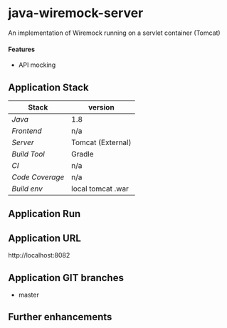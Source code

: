 # java-wiremock-server
An implementation of Wiremock running on a servlet container (Tomcat)

#### Features 
- API mocking 
 

## 

## Application Stack

Stack  | version |
--- | --- |  
*Java* | 1.8 
*Frontend* | n/a 
*Server* | Tomcat (External)
*Build Tool* | Gradle
*CI* | n/a  
*Code Coverage* | n/a
*Build env* | local tomcat .war

## Application Run

  
## Application URL
http://localhost:8082
 

## Application GIT branches
- master

## Further enhancements 
